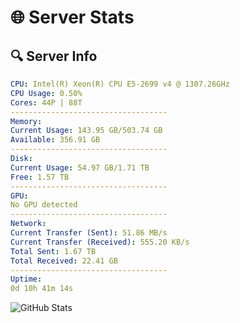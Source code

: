 # 🌐 Server Stats
## 🔍 Server Info
```yaml
CPU: Intel(R) Xeon(R) CPU E5-2699 v4 @ 1307.26GHz
CPU Usage: 0.50%
Cores: 44P | 88T
-----------------------------------
Memory:
Current Usage: 143.95 GB/503.74 GB
Available: 356.91 GB
-----------------------------------
Disk:
Current Usage: 54.97 GB/1.71 TB
Free: 1.57 TB
-----------------------------------
GPU:
No GPU detected
-----------------------------------
Network:
Current Transfer (Sent): 51.86 MB/s
Current Transfer (Received): 555.20 KB/s
Total Sent: 1.67 TB
Total Received: 22.41 GB
-----------------------------------
Uptime:
0d 10h 41m 14s
```
![GitHub Stats](https://img.shields.io/badge/Updated-2025-03-08_08:04:03-blue)
